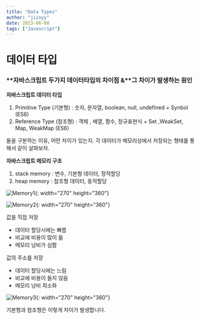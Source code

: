 ```yaml
---
title: "Data Types"
author: "jiinyy"
date: 2023-06-08
tags: ["Javascript"]
---
```


# 데이터 타입

### **자바스크립트 두가지 데이터타입의 차이점 &**그 차이가 발생하는 원인

**자바스크립트 데이터 타입**

1. Primitive Type (기본형) : 숫자, 문자열, boolean, null, undefined + Synbol (ES6)
2. Reference Type (참조형) :  객체 , 배열, 함수, 정규표현식 + Set ,WeakSet, Map, WeakMap (ES6)

둘을 구분하는 이유, 어떤 차이가 있는지. 각 데이터가 메모리상에서 저장되는 형태를 통해서 같이 살펴보자.

**자바스크립트 메모리 구조**

1. stack memory : 변수, 기본형 데이터, 정적할당
2. heap memory : 참조형 데이터, 동적할당

![Memory1](../../image/memory1.jpeg){: width="270" height="360"}

![Memory2](../../image/memory2.jpeg){: width="270" height="360"}

값을 직접 저장 

- 데이터 할당시에는 빠름
- 비교에 비용이 많이 듦
- 메모리 낭비가 심함

값의 주소를 저장

- 데이터 할당시에는 느림
- 비교에 비용이 들지 않음
- 메모리 낭비 최소화

![Memory3](../../image/memory3.jpeg){: width="270" height="360"}

기본형과 참조형은 이렇게 차이가 발생합니다.